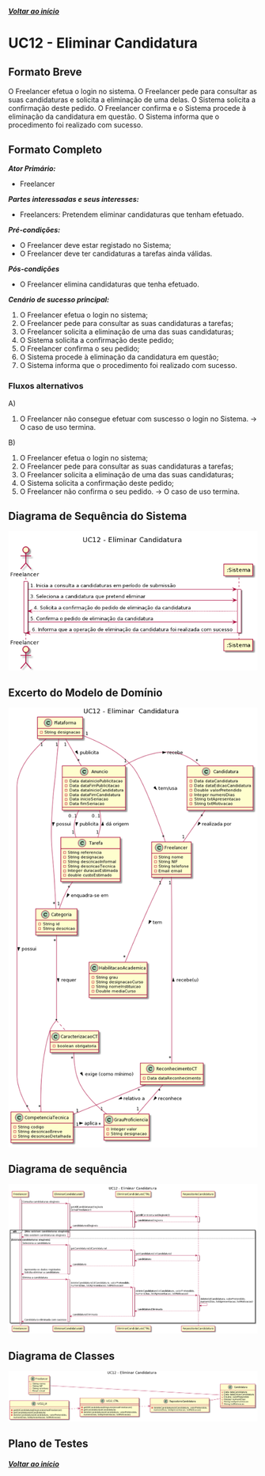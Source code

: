 ##### [Voltar ao início](https://github.com/blestonbandeiraUPSKILL/upskill_java1_labprg_grupo2/tree/main/README.md)

# UC12 - Eliminar Candidatura

## Formato Breve

O Freelancer efetua o login no sistema. O Freelancer pede para consultar as suas candidaturas e solicita a eliminação de uma delas. O Sistema solicita a confirmação deste pedido. O Freelancer confirma e o Sistema procede à eliminação da candidatura em questão. O Sistema informa que o procedimento foi realizado com sucesso.

## Formato Completo

**_Ator Primário:_**

- Freelancer

**_Partes interessadas e seus interesses:_**

- Freelancers: Pretendem eliminar candidaturas que tenham efetuado.

**_Pré-condições:_**

- O Freelancer deve estar registado no Sistema;
- O Freelancer deve ter candidaturas a tarefas ainda válidas.

**_Pós-condições_**

- O Freelancer elimina candidaturas que tenha efetuado.

**_Cenário de sucesso principal:_**

1. O Freelancer efetua o login no sistema;
2. O Freelancer pede para consultar as suas candidaturas a tarefas;
3. O Freelancer solicita a eliminação de uma das suas candidaturas;
4. O Sistema solicita a confirmação deste pedido;
5. O Freelancer confirma o seu pedido;
6. O Sistema procede à eliminação da candidatura em questão;
7. O Sistema informa que o procedimento foi realizado com sucesso.

### Fluxos alternativos

A)
1. O Freelancer não consegue efetuar com suscesso o login no Sistema.
-> O caso de uso termina.

B)
1. O Freelancer efetua o login no sistema;
2. O Freelancer pede para consultar as suas candidaturas a tarefas;
3. O Freelancer solicita a eliminação de uma das suas candidaturas;
4. O Sistema solicita a confirmação deste pedido;
5. O Freelancer não confirma o seu pedido.
-> O caso de uso termina.

## Diagrama de Sequência do Sistema
![UC12_Eliminar_Candidatura_DSS](UC12_Eliminar_Candidatura_DSS.png)

## Excerto do Modelo de Domínio
![UC12_ExcertoMD_Eliminar_Candidatura](UC12_ExcertoMD_Eliminar_Candidatura.png)

## Diagrama de sequência <br/>
![UC12_Eliminar_Candidatura_DS](UC12_Eliminar_Candidatura_DS.png)

## Diagrama de Classes <br/>
![UC12_Eliminar_Candidatura_DC](UC12_Eliminar_Candidatura_DC.png)

## Plano de Testes <br/>
[]()

##### [Voltar ao início](https://github.com/blestonbandeiraUPSKILL/upskill_java1_labprg_grupo2/tree/main/README.md)